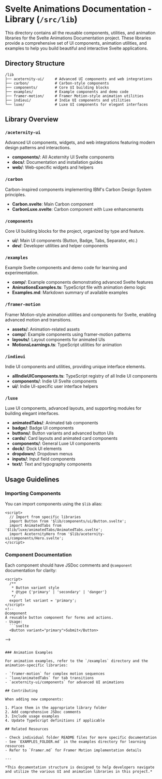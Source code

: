# Svelte Animations Documentation - Library (`/src/lib`)

This directory contains all the reusable components, utilities, and animation libraries for the Svelte Animations Documentation project. These libraries provide a comprehensive set of UI components, animation utilities, and examples to help you build beautiful and interactive Svelte applications.

## Directory Structure

```
/lib
├── aceternity-ui/     # Advanced UI components and web integrations
├── carbon/            # Carbon-style components
├── components/        # Core UI building blocks
├── examples/          # Example components and demo code
├── framer-motion/     # Framer Motion-style animation utilities
├── indieui/           # Indie UI components and utilities
└── luxe/              # Luxe UI components for elegant interfaces
```

## Library Overview

### `/aceternity-ui`

Advanced UI components, widgets, and web integrations featuring modern design patterns and interactions.

- **components/**: All Aceternity UI Svelte components
- **docs/**: Documentation and installation guides
- **web/**: Web-specific widgets and helpers

### `/carbon`

Carbon-inspired components implementing IBM's Carbon Design System principles.

- **Carbon.svelte**: Main Carbon component
- **CarbonLuxe.svelte**: Carbon component with Luxe enhancements

### `/components`

Core UI building blocks for the project, organized by type and feature.

- **ui/**: Main UI components (Button, Badge, Tabs, Separator, etc.)
- **dev/**: Developer utilities and helper components

### `/examples`

Example Svelte components and demo code for learning and experimentation.

- **comp/**: Example components demonstrating advanced Svelte features
- **AnimationsExamples.ts**: TypeScript file with animation demo logic
- **Examples.md**: Markdown summary of available examples

### `/framer-motion`

Framer Motion-style animation utilities and components for Svelte, enabling advanced motion and transitions.

- **assets/**: Animation-related assets
- **comp/**: Example components using framer-motion patterns
- **layouts/**: Layout components for animated UIs
- **MotionsLearnings.ts**: TypeScript utilities for animation

### `/indieui`

Indie UI components and utilities, providing unique interface elements.

- **allIndieUIComponents.ts**: TypeScript registry of all Indie UI components
- **components/**: Indie UI Svelte components
- **ui/**: Indie UI-specific user interface helpers

### `/luxe`

Luxe UI components, advanced layouts, and supporting modules for building elegant interfaces.

- **animatedTabs/**: Animated tab components
- **badge/**: Badge UI components
- **buttons/**: Button variants and advanced button UIs
- **cards/**: Card layouts and animated card components
- **components/**: General Luxe UI components
- **dock/**: Dock UI elements
- **dropdown/**: Dropdown menus
- **inputs/**: Input field components
- **text/**: Text and typography components

## Usage Guidelines

### Importing Components

You can import components using the `$lib` alias:

```svelte
<script>
  // Import from specific libraries
  import Button from '$lib/components/ui/Button.svelte';
  import AnimatedTabs from '$lib/luxe/animatedTabs/AnimatedTabs.svelte';
  import AceternityHero from '$lib/aceternity-ui/components/Hero.svelte';
</script>
```

### Component Documentation

Each component should have JSDoc comments and `@component` documentation for clarity:

```svelte
<script>
  /**
   * Button variant style
   * @type {'primary' | 'secondary' | 'danger'}
   */
  export let variant = 'primary';
</script>
<!--
@component
A reusable button component for forms and actions.
- Usage:
  ```svelte
  <Button variant="primary">Submit</Button>
  ```
-->
```

### Animation Examples

For animation examples, refer to the `/examples` directory and the animation-specific libraries:

- `framer-motion` for complex motion sequences
- `luxe/animatedTabs` for tab transitions
- `aceternity-ui/components` for advanced UI animations

## Contributing

When adding new components:

1. Place them in the appropriate library folder
2. Add comprehensive JSDoc comments
3. Include usage examples
4. Update TypeScript definitions if applicable

## Related Resources

- Check individual folder README files for more specific documentation
- See `EXAMPLES_FOLDER.md` in the examples directory for learning resources
- Refer to `Framer.md` for Framer Motion implementation details

---

*This documentation structure is designed to help developers navigate and utilize the various UI and animation libraries in this project.*